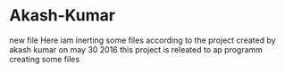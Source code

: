 # Akash-Kumar
new file
Here iam inerting some files according to the project
created by akash kumar 
on may 30 2016
this project is releated to ap programm
creating some files
